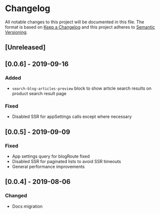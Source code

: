 # Changelog

All notable changes to this project will be documented in this file.
The format is based on [Keep a Changelog](http://keepachangelog.com/en/1.0.0/)
and this project adheres to [Semantic Versioning](http://semver.org/spec/v2.0.0.html).


## [Unreleased]

## [0.0.6] - 2019-09-16
### Added
- `search-blog-articles-preview` block to show article search results on product search result page
### Fixed
- Disabled SSR for appSettings calls except where necessary

## [0.0.5] - 2019-09-09
### Fixed
- App settings query for blogRoute fixed
- Disabled SSR for paginated lists to avoid SSR timeouts
- General performance improvements

## [0.0.4] - 2019-08-06
### Changed
- Docs migration
